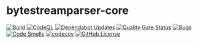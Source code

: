 # bytestreamparser-core

[![Build](https://github.com/bytestreamparser/bytestreamparser-core/actions/workflows/build.yaml/badge.svg)](https://github.com/bytestreamparser/bytestreamparser-core/actions/workflows/build.yaml)
[![CodeQL](https://github.com/bytestreamparser/bytestreamparser-core/actions/workflows/github-code-scanning/codeql/badge.svg)](https://github.com/bytestreamparser/bytestreamparser-core/actions/workflows/github-code-scanning/codeql)
[![Dependabot Updates](https://github.com/bytestreamparser/bytestreamparser-core/actions/workflows/dependabot/dependabot-updates/badge.svg)](https://github.com/bytestreamparser/bytestreamparser-core/actions/workflows/dependabot/dependabot-updates)
[![Quality Gate Status](https://sonarcloud.io/api/project_badges/measure?project=org.bytestreamparser%3Acore-bom&metric=alert_status)](https://sonarcloud.io/summary/new_code?id=org.bytestreamparser%3Acore-bom)
[![Bugs](https://sonarcloud.io/api/project_badges/measure?project=org.bytestreamparser%3Acore-bom&metric=bugs)](https://sonarcloud.io/summary/new_code?id=org.bytestreamparser%3Acore-bom)
[![Code Smells](https://sonarcloud.io/api/project_badges/measure?project=org.bytestreamparser%3Acore-bom&metric=code_smells)](https://sonarcloud.io/summary/new_code?id=org.bytestreamparser%3Acore-bom)
[![codecov](https://codecov.io/gh/bytestreamparser/bytestreamparser-core/graph/badge.svg?token=YFYM1CYDL3)](https://codecov.io/gh/bytestreamparser/bytestreamparser-core)
[![GitHub License](https://img.shields.io/github/license/bytestreamparser/bytestreamparser-core)](LICENSE)
